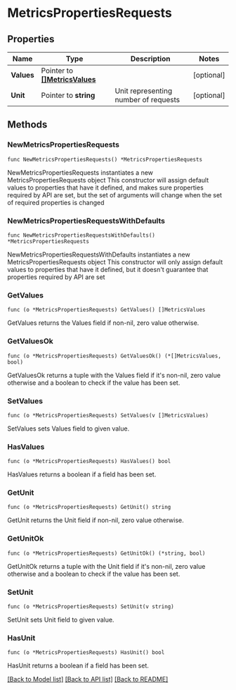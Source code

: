 # MetricsPropertiesRequests

## Properties

Name | Type | Description | Notes
------------ | ------------- | ------------- | -------------
**Values** | Pointer to [**[]MetricsValues**](MetricsValues.md) |  | [optional] 
**Unit** | Pointer to **string** | Unit representing number of requests | [optional] 

## Methods

### NewMetricsPropertiesRequests

`func NewMetricsPropertiesRequests() *MetricsPropertiesRequests`

NewMetricsPropertiesRequests instantiates a new MetricsPropertiesRequests object
This constructor will assign default values to properties that have it defined,
and makes sure properties required by API are set, but the set of arguments
will change when the set of required properties is changed

### NewMetricsPropertiesRequestsWithDefaults

`func NewMetricsPropertiesRequestsWithDefaults() *MetricsPropertiesRequests`

NewMetricsPropertiesRequestsWithDefaults instantiates a new MetricsPropertiesRequests object
This constructor will only assign default values to properties that have it defined,
but it doesn't guarantee that properties required by API are set

### GetValues

`func (o *MetricsPropertiesRequests) GetValues() []MetricsValues`

GetValues returns the Values field if non-nil, zero value otherwise.

### GetValuesOk

`func (o *MetricsPropertiesRequests) GetValuesOk() (*[]MetricsValues, bool)`

GetValuesOk returns a tuple with the Values field if it's non-nil, zero value otherwise
and a boolean to check if the value has been set.

### SetValues

`func (o *MetricsPropertiesRequests) SetValues(v []MetricsValues)`

SetValues sets Values field to given value.

### HasValues

`func (o *MetricsPropertiesRequests) HasValues() bool`

HasValues returns a boolean if a field has been set.

### GetUnit

`func (o *MetricsPropertiesRequests) GetUnit() string`

GetUnit returns the Unit field if non-nil, zero value otherwise.

### GetUnitOk

`func (o *MetricsPropertiesRequests) GetUnitOk() (*string, bool)`

GetUnitOk returns a tuple with the Unit field if it's non-nil, zero value otherwise
and a boolean to check if the value has been set.

### SetUnit

`func (o *MetricsPropertiesRequests) SetUnit(v string)`

SetUnit sets Unit field to given value.

### HasUnit

`func (o *MetricsPropertiesRequests) HasUnit() bool`

HasUnit returns a boolean if a field has been set.


[[Back to Model list]](../README.md#documentation-for-models) [[Back to API list]](../README.md#documentation-for-api-endpoints) [[Back to README]](../README.md)


